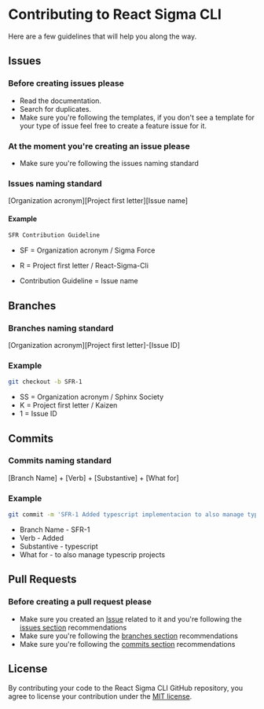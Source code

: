 
# Contributing to React Sigma CLI

Here are a few guidelines that will help you along the way.

## Issues

### Before creating issues please

- Read the documentation.
- Search for duplicates.
- Make sure you're following the templates, if you don't see a template for your type of issue feel free to create a feature issue for it.

### At the moment you're creating an issue please

- Make sure you're following the issues naming standard

### Issues naming standard

[Organization acronym][Project first letter][Issue name]

#### Example

```bash
SFR Contribution Guideline
```

- SF = Organization acronym / Sigma Force
- R = Project first letter / React-Sigma-Cli

- Contribution Guideline = Issue name

## Branches

### Branches naming standard

[Organization acronym][Project first letter]-[Issue ID]

### Example

```bash
git checkout -b SFR-1

```

- SS = Organization acronym / Sphinx Society
- K = Project first letter / Kaizen
- 1 = Issue ID

## Commits

### Commits naming standard

[Branch Name] + [Verb] + [Substantive] + [What for]

### Example

```bash
git commit -m 'SFR-1 Added typescript implementacion to also manage typescrip projects'

```

- Branch Name - SFR-1
- Verb - Added
- Substantive - typescript
- What for - to also manage typescrip projects

## Pull Requests

### Before creating a pull request please

- Make sure you created an [Issue](https://github.com/sigma-force/react-sigma-cli/blob/master/CONTRIBUTING.md#Issues) related to it and you're following the [issues section](#Issues) recommendations 
- Make sure you're following the [branches section](#Branches) recommendations
- Make sure you're following the [commits section](#Commits) recommendations

## License

By contributing your code to the React Sigma CLI GitHub repository, you agree to license your contribution under the [MIT license](/LICENSE).

